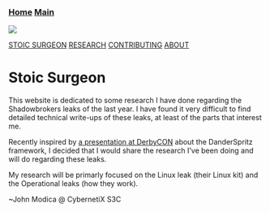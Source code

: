 ### [Home](https://CybernetiX-S3C.github.io)   [Main](https://CybernetiX-S3C.github.io/main)

![](http://funkyimg.com/i/2Lv2F.gif)

[STOIC SURGEON](https://CybernetiX-S3C.github.io/main/stoicsurgeon)
[RESEARCH](https://CybernetiX-S3C.github.io/main/stoicsurgeon/research)
[CONTRIBUTING](https://CybernetiX-S3C.github.io/main/stoicsurgeon/contrib)
[ABOUT](https://CybernetiX-S3C.github.io/main/stoicsurgeon/about)

# Stoic Surgeon

This website is dedicated to some research I have done regarding the Shadowbrokers leaks of the last year. I have found it very difficult to find detailed technical write-ups of these leaks, at least of the parts that interest me. 

Recently inspired by [a presentation at DerbyCON](https://www.youtube.com/watch?v=Zqw-T1YQKUQ) about the DanderSpritz framework, I decided that I would share the research I've been doing and will do regarding these leaks.

My research will be primarly focused on the Linux leak (their Linux kit) and the Operational leaks (how they work).

~John Modica @ CybernetiX S3C
